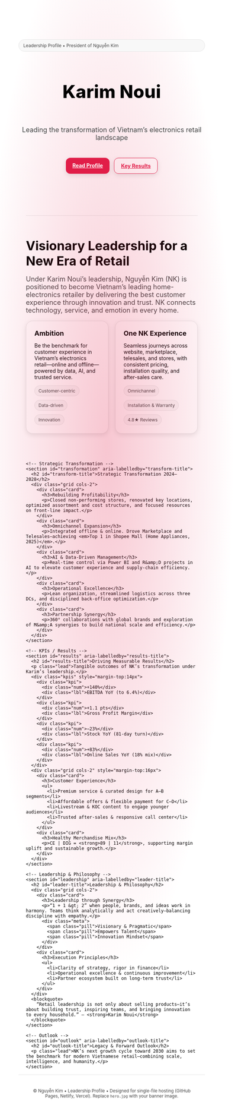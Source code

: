 <!DOCTYPE html>
<html lang="en">
<head>
  <meta charset="UTF-8" />
  <meta name="viewport" content="width=device-width, initial-scale=1" />
  <title>Karim Noui | President of Nguyễn Kim</title>
  <meta name="description" content="Leadership profile of Karim Noui – President of Nguyễn Kim Vietnam: vision, transformation, customer experience, measurable results, and leadership philosophy."/>
  <meta property="og:title" content="Karim Noui | President of Nguyễn Kim" />
  <meta property="og:description" content="Leading the transformation of Vietnam’s electronics retail landscape." />
  <meta property="og:type" content="website" />
  <style>
    :root{
      --bg:#ffffff;        /* page background (white major tone) */
      --fg:#000000;        /* primary text (black) */
      --muted:#444444;     /* secondary text */
      --brand:#e11d48;     /* NK red accent (minor tone) */
      --card:#ffffff;      /* card background (white) */
      --line:#e5e5e5;      /* subtle borders */
      --pill:#f8f8f8;      /* pill background */
      --shadow:0 4px 14px rgba(0,0,0,.1);
    }
    html,body{
      margin:0;
      height:100%;
      scroll-behavior:smooth;
      background:var(--bg);
      color:var(--fg);
      font-family:Inter,system-ui,-apple-system,Segoe UI,Roboto,Ubuntu,"Helvetica Neue",Arial,"Noto Sans",sans-serif;
    }
    a{color:inherit}
    .container{max-width:1080px;margin:0 auto;padding:0 20px}

    /* Header / Hero */
    header{
      position:relative;
      min-height:68vh;
      display:grid;
      place-items:center;
      overflow:hidden;
      background:linear-gradient(180deg,rgba(255,255,255,.85),rgba(255,255,255,.95)),url('hero.jpg') center/cover no-repeat;
    }
    header .overlay{
      position:absolute;
      inset:0;
      background:radial-gradient(60% 60% at 30% 30%,rgba(225,29,72,.25),transparent 60%);
    }
    .hero{position:relative;z-index:2;display:grid;gap:16px;text-align:center;padding:56px 0}
    .badge{
      display:inline-flex;align-items:center;gap:8px;
      background:var(--pill);
      border:1px solid var(--line);
      padding:8px 12px;border-radius:999px;
      font-size:12px;color:var(--muted)
    }
    .title{font-weight:800;line-height:1.05;letter-spacing:.3px;font-size:clamp(28px,5vw,56px)}
    .subtitle{font-size:clamp(14px,2.4vw,18px);color:var(--muted)}
    .cta{display:flex;gap:12px;justify-content:center;margin-top:10px;flex-wrap:wrap}
    .btn{
      background:var(--brand);
      color:#fff;
      border:none;
      border-radius:12px;
      padding:12px 18px;
      font-weight:700;
      box-shadow:var(--shadow);
      cursor:pointer
    }
    .btn.alt{
      background:transparent;
      border:1px solid var(--brand);
      color:var(--brand)
    }

    /* Section */
    section{padding:60px 0;border-top:1px solid var(--line)}
    section h2{font-size:clamp(22px,4vw,34px);margin:0 0 12px}
    section p.lead{color:var(--muted);font-size:18px}

    /* Grid cards */
    .grid{display:grid;gap:18px}
    @media(min-width:720px){.grid.cols-2{grid-template-columns:1fr 1fr}}
    @media(min-width:980px){.grid.cols-3{grid-template-columns:repeat(3,1fr)}}
    .card{
      background:var(--card);
      border:1px solid var(--line);
      border-radius:18px;
      padding:22px;
      box-shadow:var(--shadow)
    }
    .card h3{margin:0 0 10px;font-size:18px}
    .meta{display:flex;gap:10px;flex-wrap:wrap;margin:8px 0 0}
    .pill{
      background:var(--pill);
      border:1px solid var(--line);
      border-radius:999px;
      padding:6px 10px;
      font-size:12px;
      color:var(--muted)
    }

    /* KPI band */
    .kpis{display:grid;gap:14px;grid-template-columns:repeat(2,1fr)}
    @media(min-width:820px){.kpis{grid-template-columns:repeat(4,1fr)}}
    .kpi{
      background:var(--card);
      border:1px solid var(--line);
      padding:18px;
      border-radius:16px;
      text-align:center
    }
    .kpi .num{font-size:28px;font-weight:800;color:var(--brand)}
    .kpi .lbl{font-size:12px;color:var(--muted)}

    /* Quote */
    blockquote{
      margin:0;
      padding:18px 22px;
      border-left:4px solid var(--brand);
      background:var(--pill);
      color:var(--muted);
      border-radius:8px
    }

    /* Footer */
    footer{
      padding:36px 0;
      color:var(--muted);
      text-align:center;
      border-top:1px solid var(--line)
    }

    /* Print */
    @media print{
      header{min-height:auto;background:none}
      .btn,.cta{display:none}
      section{padding:24px 0}
      .card, .kpi{break-inside:avoid}
    }
  </style>
</head>
<body>
  <header>
    <div class="overlay" aria-hidden="true"></div>
    <div class="hero container">
      <span class="badge">Leadership Profile • President of Nguyễn Kim</span>
      <h1 class="title">Karim Noui</h1>
      <p class="subtitle">Leading the transformation of Vietnam’s electronics retail landscape</p>
      <div class="cta">
        <a class="btn" href="#vision">Read Profile</a>
        <a class="btn alt" href="#results">Key Results</a>
      </div>
    </div>
  </header>

  <main class="container">
    <!-- Vision -->
    <section id="vision" aria-labelledby="vision-title">
      <h2 id="vision-title">Visionary Leadership for a New Era of Retail</h2>
      <p class="lead">Under Karim Noui’s leadership, Nguyễn Kim (NK) is positioned to become Vietnam’s leading home-electronics retailer by delivering the best customer experience through innovation and trust. NK connects technology, service, and emotion in every home.</p>
      <div class="grid cols-2" style="margin-top:16px">
        <div class="card">
          <h3>Ambition</h3>
          <p>Be the benchmark for customer experience in Vietnam’s electronics retail—online and offline—powered by data, AI, and trusted service.</p>
          <div class="meta">
            <span class="pill">Customer-centric</span>
            <span class="pill">Data-driven</span>
            <span class="pill">Innovation</span>
          </div>
        </div>
        <div class="card">
          <h3>One NK Experience</h3>
          <p>Seamless journeys across website, marketplace, telesales, and stores, with consistent pricing, installation quality, and after-sales care.</p>
          <div class="meta">
            <span class="pill">Omnichannel</span>
            <span class="pill">Installation & Warranty</span>
            <span class="pill">4.8★ Reviews</span>
          </div>
        </div>
      </div>
    </section>

    <!-- Strategic Transformation -->
    <section id="transformation" aria-labelledby="transform-title">
      <h2 id="transform-title">Strategic Transformation 2024–2028</h2>
      <div class="grid cols-2">
        <div class="card">
          <h3>Rebuilding Profitability</h3>
          <p>Closed non-performing stores, renovated key locations, optimized assortment and cost structure, and focused resources on front-line impact.</p>
        </div>
        <div class="card">
          <h3>Omnichannel Expansion</h3>
          <p>Integrated offline & online. Drove Marketplace and Telesales—achieving <em>Top 1 in Shopee Mall (Home Appliances, 2025)</em>.</p>
        </div>
        <div class="card">
          <h3>AI & Data-Driven Management</h3>
          <p>Real-time control via Power BI and R&amp;D projects in AI to elevate customer experience and supply-chain efficiency.</p>
        </div>
        <div class="card">
          <h3>Operational Excellence</h3>
          <p>Lean organization, streamlined logistics across three DCs, and disciplined back-office optimization.</p>
        </div>
        <div class="card">
          <h3>Partnership Synergy</h3>
          <p>360° collaborations with global brands and exploration of M&amp;A synergies to build national scale and efficiency.</p>
        </div>
      </div>
    </section>

    <!-- KPIs / Results -->
    <section id="results" aria-labelledby="results-title">
      <h2 id="results-title">Driving Measurable Results</h2>
      <p class="lead">Tangible outcomes of NK’s transformation under Karim’s leadership.</p>
      <div class="kpis" style="margin-top:14px">
        <div class="kpi">
          <div class="num">+140%</div>
          <div class="lbl">EBITDA YoY (to 6.4%)</div>
        </div>
        <div class="kpi">
          <div class="num">+1.1 pts</div>
          <div class="lbl">Gross Profit Margin</div>
        </div>
        <div class="kpi">
          <div class="num">−23%</div>
          <div class="lbl">Stock YoY (81-day turn)</div>
        </div>
        <div class="kpi">
          <div class="num">+83%</div>
          <div class="lbl">Online Sales YoY (18% mix)</div>
        </div>
      </div>
      <div class="grid cols-2" style="margin-top:16px">
        <div class="card">
          <h3>Customer Experience</h3>
          <ul>
            <li>Premium service & curated design for A–B segments</li>
            <li>Affordable offers & flexible payment for C–D</li>
            <li>Livestream & KOC content to engage younger audiences</li>
            <li>Trusted after-sales & responsive call center</li>
          </ul>
        </div>
        <div class="card">
          <h3>Healthy Merchandise Mix</h3>
          <p>CE | DIG = <strong>89 | 11</strong>, supporting margin uplift and sustainable growth.</p>
        </div>
      </div>
    </section>

    <!-- Leadership & Philosophy -->
    <section id="leadership" aria-labelledby="leader-title">
      <h2 id="leader-title">Leadership & Philosophy</h2>
      <div class="grid cols-2">
        <div class="card">
          <h3>Leadership through Synergy</h3>
          <p>“1 + 1 &gt; 2” when people, brands, and ideas work in harmony. Teams think analytically and act creatively—balancing discipline with empathy.</p>
          <div class="meta">
            <span class="pill">Visionary & Pragmatic</span>
            <span class="pill">Empowers Talent</span>
            <span class="pill">Innovation Mindset</span>
          </div>
        </div>
        <div class="card">
          <h3>Execution Principles</h3>
          <ul>
            <li>Clarity of strategy, rigor in finance</li>
            <li>Operational excellence & continuous improvement</li>
            <li>Partner ecosystem built on long-term trust</li>
          </ul>
        </div>
      </div>
      <blockquote>
        “Retail leadership is not only about selling products—it’s about building trust, inspiring teams, and bringing innovation to every household.” — <strong>Karim Noui</strong>
      </blockquote>
    </section>

    <!-- Outlook -->
    <section id="outlook" aria-labelledby="outlook-title">
      <h2 id="outlook-title">Legacy & Forward Outlook</h2>
      <p class="lead">NK’s next growth cycle toward 2030 aims to set the benchmark for modern Vietnamese retail—combining scale, intelligence, and humanity.</p>
    </section>
  </main>

  <footer>
    <div class="container">
      <small>© <span id="year"></span> Nguyễn Kim • Leadership Profile • Designed for single-file hosting (GitHub Pages, Netlify, Vercel). Replace <code>hero.jpg</code> with your banner image.</small>
    </div>
  </footer>

  <script>
    document.getElementById('year').textContent = new Date().getFullYear();
  </script>
</body>
</html>
